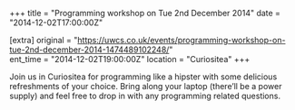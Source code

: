 +++
title = "Programming workshop on Tue 2nd December 2014"
date = "2014-12-02T17:00:00Z"

[extra]
original = "https://uwcs.co.uk/events/programming-workshop-on-tue-2nd-december-2014-1474489102248/"    
ent_time = "2014-12-02T19:00:00Z"
location = "Curiositea"
+++

Join us in Curiositea for programming like a hipster with some delicious refreshments of your choice. Bring along your laptop (there’ll be a power supply) and feel free to drop in with any programming related questions.

